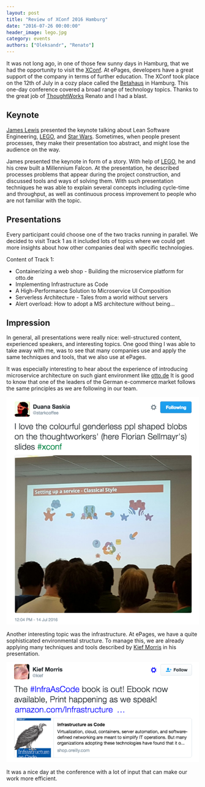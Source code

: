```yaml
---
layout: post
title: "Review of XConf 2016 Hamburg"
date: "2016-07-26 00:00:00"
header_image: lego.jpg
category: events
authors: ["Oleksandr", "Renato"]
---
```


It was not long ago, in one of those few sunny days in Hamburg, that we had the opportunity to visit the
[XConf](https://info.thoughtworks.com/Xconf-hamburg-2016.html). At ePages, developers have a great support of the company in terms of further education.
The XConf took place on the 12th of July in a cozy place called the [Betahaus](http://hamburg.betahaus.de/) in Hamburg.
This one-day conference covered a broad range of technology topics.
Thanks to the great job of [ThoughtWorks](https://www.thoughtworks.com/) Renato and I had a blast.

## Keynote

[James Lewis](https://twitter.com/boicy) presented the keynote talking about Lean Software Engineering, [LEGO](http://lego.com), and [Star Wars](http://www.starwars.com/).
Sometimes, when people present processes, they make their presentation too abstract, and might lose the audience on the way.

James presented the keynote in form of a story. With help of [LEGO](http://lego.com), he and his crew built a Millennium Falcon.
At the presentation, he described processes problems that appear during the project construction, and discussed tools and ways of solving them.
With such presentation techniques he was able to explain several concepts including cycle-time and throughput, as well as continuous process improvement to people who are not familiar with the topic.

## Presentations

Every participant could choose one of the two tracks running in parallel.
We decided to visit Track 1 as it included lots of topics where we could get more insights about how other companies deal with specific technologies.

Content of Track 1:

 - Containerizing a web shop - Building the microservice platform for otto.de
 - Implementing Infrastructure as Code
 - A High-Performance Solution to Microservice UI Composition
 - Serverless Architecture - Tales from a world without servers
 - Alert overload: How to adopt a MS architecture without being...

## Impression

In general, all presentations were really nice: well-structured content, experienced speakers, and interesting topics.
One good thing I was able to take away with me, was to see that many companies use and apply the same techniques and tools, that we also use at ePages.

It was especially interesting to hear about the experience of introducing microservice architecture on such giant environment like [otto.de](http://otto.de)
It is good to know that one of the leaders of the German e-commerce market follows the same principles as we are following in our team.

![](/assets/img/pages/blog/images/blog-twitter-xconf-3.png)

Another interesting topic was the infrastructure.
At ePages, we have a quite sophisticated environmental structure.
To manage this, we are already applying many techniques and tools described by  [Kief Morris](https://twitter.com/kief) in his presentation.

![](/assets/img/pages/blog/images/blog-twitter-xconf-4.png)

It was a nice day at the conference with a lot of input that can make our work more efficient.
